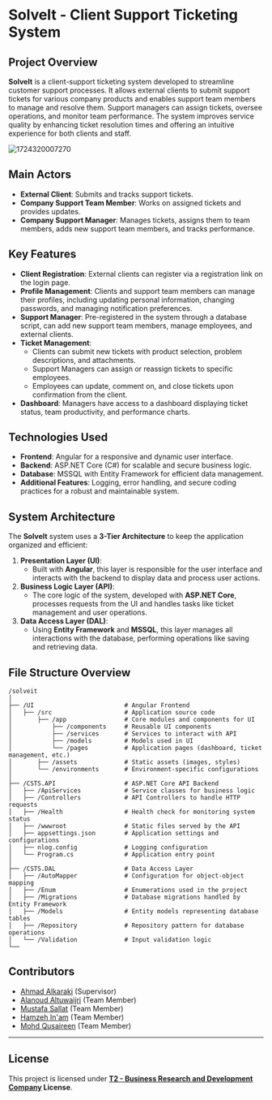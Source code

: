 # SolveIt - Client Support Ticketing System

## Project Overview
**SolveIt** is a client-support ticketing system developed to streamline customer support processes. It allows external clients to submit support tickets for various company products and enables support team members to manage and resolve them. Support managers can assign tickets, oversee operations, and monitor team performance. The system improves service quality by enhancing ticket resolution times and offering an intuitive experience for both clients and staff.

![1724320007270](https://github.com/user-attachments/assets/81407777-b47a-4885-8ba7-fdef829ae885)

## Main Actors
- **External Client**: Submits and tracks support tickets.
- **Company Support Team Member**: Works on assigned tickets and provides updates.
- **Company Support Manager**: Manages tickets, assigns them to team members, adds new support team members, and tracks performance.

## Key Features
- **Client Registration**: External clients can register via a registration link on the login page.
- **Profile Management**: Clients and support team members can manage their profiles, including updating personal information, changing passwords, and managing notification preferences.
- **Support Manager**: Pre-registered in the system through a database script, can add new support team members, manage employees, and external clients.
- **Ticket Management**: 
  - Clients can submit new tickets with product selection, problem descriptions, and attachments.
  - Support Managers can assign or reassign tickets to specific employees.
  - Employees can update, comment on, and close tickets upon confirmation from the client.
- **Dashboard**: Managers have access to a dashboard displaying ticket status, team productivity, and performance charts.

## Technologies Used
- **Frontend**: Angular for a responsive and dynamic user interface.
- **Backend**: ASP.NET Core (C#) for scalable and secure business logic.
- **Database**: MSSQL with Entity Framework for efficient data management.
- **Additional Features**: Logging, error handling, and secure coding practices for a robust and maintainable system.

## System Architecture
The **SolveIt** system uses a **3-Tier Architecture** to keep the application organized and efficient:

1. **Presentation Layer (UI)**:  
   - Built with **Angular**, this layer is responsible for the user interface and interacts with the backend to display data and process user actions.
2. **Business Logic Layer (API)**:  
   - The core logic of the system, developed with **ASP.NET Core**, processes requests from the UI and handles tasks like ticket management and user operations.
3. **Data Access Layer (DAL)**:  
   - Using **Entity Framework** and **MSSQL**, this layer manages all interactions with the database, performing operations like saving and retrieving data.
## File Structure Overview
```plaintext
/solveit
│
├── /UI                         # Angular Frontend
│   ├── /src                    # Application source code
│       ├── /app                # Core modules and components for UI
│           ├── /components     # Reusable UI components
│           ├── /services       # Services to interact with API
│           ├── /models         # Models used in UI
│           └── /pages          # Application pages (dashboard, ticket management, etc.)
│       ├── /assets             # Static assets (images, styles)
│       └── /environments       # Environment-specific configurations
│
├── /CSTS.API                   # ASP.NET Core API Backend
│   ├── /ApiServices            # Service classes for business logic
│   ├── /Controllers            # API Controllers to handle HTTP requests
│   ├── /Health                 # Health check for monitoring system status
│   ├── /wwwroot                # Static files served by the API
│   ├── appsettings.json        # Application settings and configurations
│   ├── nlog.config             # Logging configuration
│   └── Program.cs              # Application entry point
│
├── /CSTS.DAL                   # Data Access Layer
│   ├── /AutoMapper             # Configuration for object-object mapping
│   ├── /Enum                   # Enumerations used in the project
│   ├── /Migrations             # Database migrations handled by Entity Framework
│   ├── /Models                 # Entity models representing database tables
│   ├── /Repository             # Repository pattern for database operations
│   └── /Validation             # Input validation logic
└──
```
## Contributors
- [Ahmad Alkaraki](https://github.com/AlkarakiT2)  (Supervisor)
- [Alanoud Altuwaijri](https://github.com/alanoudtw) (Team Member)
- [Mustafa Sallat](https://github.com/msallat5)  (Team Member)
- [Hamzeh In'am](https://github.com/HamzaDevnet)  (Team Member)
- [Mohd Qusaireen](https://github.com/mohammed20021) (Team Member)
---
## License
This project is licensed under **[T2 - Business Research and Development Company](https://t2.sa/en) License**. 

